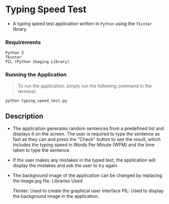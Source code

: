 # **Typing Speed Test**

* A typing speed test application written in `Python` using the `Tkinter` library.
 ### Requirements

    Python 3
    Tkinter
    PIL (Python Imaging Library)

 ### Running the Application

> To run the application, simply run the following command in the terminal:

    python typing_speed_test.py

## Description

* The application generates random sentences from a predefined list and displays it on the screen. The user is required to type the sentence as fast as they can and press the "Check" button to see the result, which includes the typing speed in Words Per Minute (WPM) and the time taken to type the sentence.

* If the user makes any mistakes in the typed text, the application will display the mistakes and ask the user to try again.

* The background image of the application can be changed by replacing the image.jpg file.
    Libraries Used

    Tkinter: Used to create the graphical user interface
    PIL: Used to display the background image in the application.
